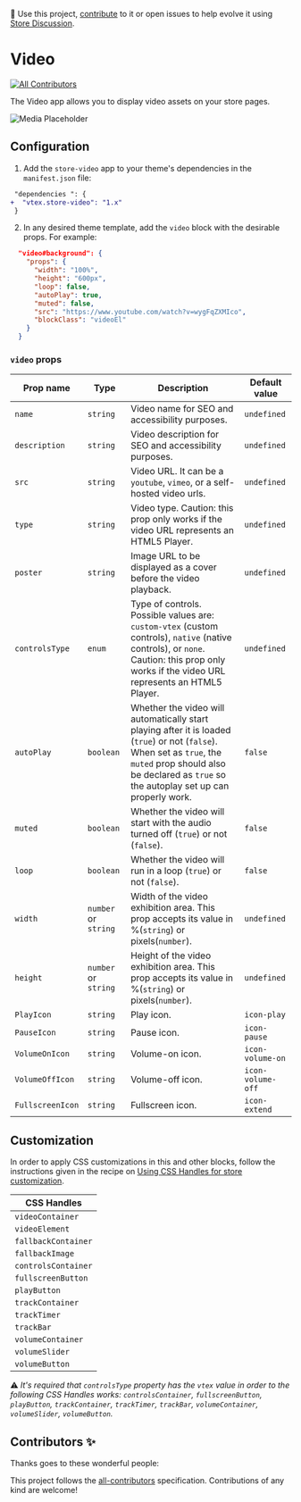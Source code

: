 📢 Use this project, [contribute](https://github.com/vtex-apps/store-video) to it or open issues to help evolve it using [Store Discussion](https://github.com/vtex-apps/store-discussion).

# Video

<!-- DOCS-IGNORE:start -->
<!-- ALL-CONTRIBUTORS-BADGE:START - Do not remove or modify this section -->

[![All Contributors](https://img.shields.io/badge/all_contributors-0-orange.svg?style=flat-square)](#contributors-)

<!-- ALL-CONTRIBUTORS-BADGE:END -->
<!-- DOCS-IGNORE:end -->

The Video app allows you to display video assets on your store pages. 

![Media Placeholder](https://storecomponents.vtexassets.com/arquivos/ids/155640)

## Configuration

1. Add the `store-video` app to your theme's dependencies in the `manifest.json` file:

```diff
 "dependencies ": {
+  "vtex.store-video": "1.x"
 }
```

2. In any desired theme template, add the `video` block with the desirable props. For example:

```json
  "video#background": {
    "props": {
      "width": "100%",
      "height": "600px",
      "loop": false,
      "autoPlay": true,
      "muted": false,
      "src": "https://www.youtube.com/watch?v=wygFqZXMIco",
      "blockClass": "videoEl"
    }
  }
```

### `video` props

| Prop name        | Type                 | Description                                                                                                                                                                       | Default value     |
| ---------------- | -------------------- | --------------------------------------------------------------------------------------------------------------------------------------------------------------------------------- | ----------------- |
| `name`           | `string`             | Video name for SEO and accessibility purposes.  | `undefined`       |
| `description`    | `string`             | Video description for SEO and accessibility purposes. | `undefined`       |
| `src`            | `string`             | Video URL. It can be a `youtube`, `vimeo`, or a self-hosted video urls. | `undefined`       |
| `type`           | `string`             | Video type. Caution: this prop only works if the video URL represents an HTML5 Player. | `undefined`       |
| `poster`         | `string`             | Image URL to be displayed as a cover before the video playback. | `undefined`       |
| `controlsType`   | `enum`               | Type of controls. Possible values are: `custom-vtex` (custom controls), `native` (native controls), or `none`. Caution: this prop only works if the video URL represents an HTML5 Player. | `undefined` |
| `autoPlay`       | `boolean`            | Whether the video will automatically start playing after it is loaded (`true`) or not (`false`). When set as `true`, the `muted` prop should also be declared as `true` so the autoplay set up can properly work.  | `false`           |
| `muted`          | `boolean`            | Whether the video will start with the audio turned off (`true`) or not (`false`). | `false` |
| `loop`           | `boolean`            | Whether the video will run in a loop (`true`) or not (`false`).   | `false` |
| `width`          | `number` or `string` | Width of the video exhibition area. This prop accepts its value in %(`string`) or pixels(`number`).  | `undefined` |
| `height`         | `number` or `string` | Height of the video exhibition area. This prop accepts its value in %(`string`) or pixels(`number`). | `undefined` |
| `PlayIcon`       | `string`             | Play icon.               | `icon-play`       |
| `PauseIcon`      | `string`             | Pause icon.              | `icon-pause`      |
| `VolumeOnIcon`   | `string`             | Volume-on icon.          | `icon-volume-on`  |
| `VolumeOffIcon`  | `string`             | Volume-off icon.         | `icon-volume-off` |
| `FullscreenIcon` | `string`             | Fullscreen icon.         | `icon-extend`     |

## Customization

In order to apply CSS customizations in this and other blocks, follow the instructions given in the recipe on [Using CSS Handles for store customization](https://vtex.io/docs/recipes/style/using-css-handles-for-store-customization).

| CSS Handles         |
| ------------------- |
| `videoContainer`    |
| `videoElement`      |
| `fallbackContainer` |
| `fallbackImage`     |
| `controlsContainer` |
| `fullscreenButton`  |
| `playButton`        |
| `trackContainer`    |
| `trackTimer`        |
| `trackBar`          |
| `volumeContainer`   |
| `volumeSlider`      |
| `volumeButton`      |

:warning: *It's required that `controlsType` property has the `vtex` value in order to the following CSS Handles works: `controlsContainer`, `fullscreenButton`, `playButton`, `trackContainer`, `trackTimer`, `trackBar`, `volumeContainer`, `volumeSlider`, `volumeButton`.*

<!-- DOCS-IGNORE:start -->

## Contributors ✨

Thanks goes to these wonderful people:

<!-- ALL-CONTRIBUTORS-LIST:START - Do not remove or modify this section -->
<!-- prettier-ignore-start -->
<!-- markdownlint-disable -->
<!-- markdownlint-enable -->
<!-- prettier-ignore-end -->

<!-- ALL-CONTRIBUTORS-LIST:END -->

This project follows the [all-contributors](https://github.com/all-contributors/all-contributors) specification. Contributions of any kind are welcome!

<!-- DOCS-IGNORE:end -->
